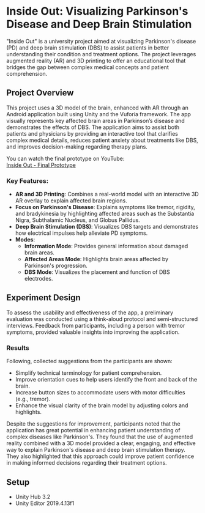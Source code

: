 # Inside Out: Visualizing Parkinson's Disease and Deep Brain Stimulation

"Inside Out" is a university project aimed at visualizing Parkinson's disease (PD) and deep brain stimulation (DBS) to assist patients in better understanding their condition and treatment options. The project leverages augmented reality (AR) and 3D printing to offer an educational tool that bridges the gap between complex medical concepts and patient comprehension.

## Project Overview

This project uses a 3D model of the brain, enhanced with AR through an Android application built using Unity and the Vuforia framework. The app visually represents key affected brain areas in Parkinson’s disease and demonstrates the effects of DBS. The application aims to assist both patients and physicians by providing an interactive tool that clarifies complex medical details, reduces patient anxiety about treatments like DBS, and improves decision-making regarding therapy plans.

You can watch the final prototype on YouTube:  
[Inside Out - Final Prototype](https://www.youtube.com/watch?v=Pe7rCZNFaro)

### Key Features:
- **AR and 3D Printing**: Combines a real-world model with an interactive 3D AR overlay to explain affected brain regions.
- **Focus on Parkinson's Disease**: Explains symptoms like tremor, rigidity, and bradykinesia by highlighting affected areas such as the Substantia Nigra, Subthalamic Nucleus, and Globus Pallidus.
- **Deep Brain Stimulation (DBS)**: Visualizes DBS targets and demonstrates how electrical impulses help alleviate PD symptoms.
- **Modes**:
  - **Information Mode**: Provides general information about damaged brain areas.
  - **Affected Areas Mode**: Highlights brain areas affected by Parkinson's progression.
  - **DBS Mode**: Visualizes the placement and function of DBS electrodes.

## Experiment Design

To assess the usability and effectiveness of the app, a preliminary evaluation was conducted using a think-aloud protocol and semi-structured interviews. Feedback from participants, including a person with tremor symptoms, provided valuable insights into improving the application.

### Results

Following, collected suggestions from the participants are shown:
- Simplify technical terminology for patient comprehension.
- Improve orientation cues to help users identify the front and back of the brain.
- Increase button sizes to accommodate users with motor difficulties (e.g., tremor).
- Enhance the visual clarity of the brain model by adjusting colors and highlights.
  
Despite the suggestions for improvement, participants noted that the application has great potential in enhancing patient understanding of complex diseases like Parkinson's. They found that the use of augmented reality combined with a 3D model provided a clear, engaging, and effective way to explain Parkinson's disease and deep brain stimulation therapy. They also highlighted that this approach could improve patient confidence in making informed decisions regarding their treatment options.

## Setup

- Unity Hub 3.2 
- Unity Editor 2019.4.13f1

